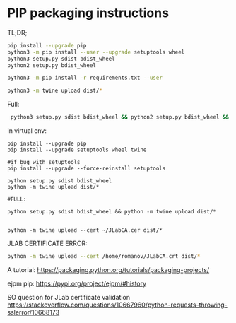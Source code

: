 # PIP packaging instructions
TL;DR;   

```bash
pip install --upgrade pip
python3 -m pip install --user --upgrade setuptools wheel
python3 setup.py sdist bdist_wheel
python2 setup.py bdist_wheel

python3 -m pip install -r requirements.txt --user

python3 -m twine upload dist/*

```

Full:
```bash
 python3 setup.py sdist bdist_wheel && python2 setup.py bdist_wheel && python3 -m twine upload dist/*
```

in virtual env:
``` 
pip install --upgrade pip
pip install --upgrade setuptools wheel twine

#if bug with setuptools
pip install --upgrade --force-reinstall setuptools

python setup.py sdist bdist_wheel
python -m twine upload dist/*

#FULL:

python setup.py sdist bdist_wheel && python -m twine upload dist/*


python -m twine upload --cert ~/JLabCA.cer dist/*

```

JLAB CERTIFICATE ERROR:

```bash
python -m twine upload --cert /home/romanov/JLabCA.crt dist/*
```


A tutorial:
https://packaging.python.org/tutorials/packaging-projects/

ejpm pip: https://pypi.org/project/ejpm/#history

SO question for JLab certificate validation
https://stackoverflow.com/questions/10667960/python-requests-throwing-sslerror/10668173



